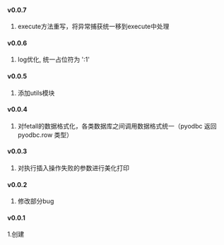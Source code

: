 #### v0.0.7
1. execute方法重写，将异常捕获统一移到execute中处理

#### v0.0.6
1. log优化, 统一占位符为 ':1'

#### v0.0.5
1. 添加utils模块

#### v0.0.4
1. 对fetall的数据格式化，各类数据库之间调用数据格式统一（pyodbc 返回pyodbc.row 类型）

#### v0.0.3
1. 对执行插入操作失败的参数进行美化打印

#### v0.0.2
1. 修改部分bug

#### v0.0.1
1.创建
